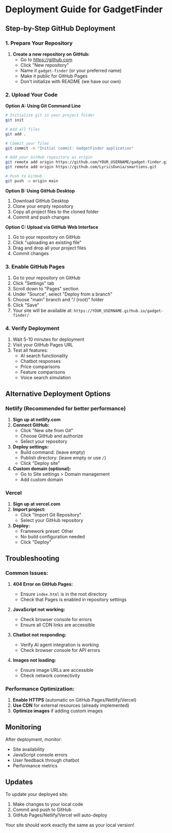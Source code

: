 # Deployment Guide for GadgetFinder

## Step-by-Step GitHub Deployment

### 1. Prepare Your Repository

1. **Create a new repository on GitHub:**
   - Go to https://github.com
   - Click "New repository"
   - Name it `gadget-finder` (or your preferred name)
   - Make it public for GitHub Pages
   - Don't initialize with README (we have our own)

### 2. Upload Your Code

**Option A: Using Git Command Line**

```bash
# Initialize git in your project folder
git init

# Add all files
git add .

# Commit your files
git commit -m "Initial commit: GadgetFinder application"

# Add your GitHub repository as origin
git remote add origin https://github.com/YOUR_USERNAME/gadget-finder.git
git remote add origin https://github.com/LyricsDunia/smartiens.git

# Push to GitHub
git push -u origin main
```

**Option B: Using GitHub Desktop**

1. Download GitHub Desktop
2. Clone your empty repository
3. Copy all project files to the cloned folder
4. Commit and push changes

**Option C: Upload via GitHub Web Interface**

1. Go to your repository on GitHub
2. Click "uploading an existing file"
3. Drag and drop all your project files
4. Commit changes

### 3. Enable GitHub Pages

1. Go to your repository on GitHub
2. Click "Settings" tab
3. Scroll down to "Pages" section
4. Under "Source", select "Deploy from a branch"
5. Choose "main" branch and "/ (root)" folder
6. Click "Save"
7. Your site will be available at: `https://YOUR_USERNAME.github.io/gadget-finder/`

### 4. Verify Deployment

1. Wait 5-10 minutes for deployment
2. Visit your GitHub Pages URL
3. Test all features:
   - AI search functionality
   - Chatbot responses
   - Price comparisons
   - Feature comparisons
   - Voice search simulation

## Alternative Deployment Options

### Netlify (Recommended for better performance)

1. **Sign up at netlify.com**
2. **Connect GitHub:**
   - Click "New site from Git"
   - Choose GitHub and authorize
   - Select your repository
3. **Deploy settings:**
   - Build command: (leave empty)
   - Publish directory: (leave empty or use `/`)
   - Click "Deploy site"
4. **Custom domain (optional):**
   - Go to Site settings > Domain management
   - Add custom domain

### Vercel

1. **Sign up at vercel.com**
2. **Import project:**
   - Click "Import Git Repository"
   - Select your GitHub repository
3. **Deploy:**
   - Framework preset: Other
   - No build configuration needed
   - Click "Deploy"

## Troubleshooting

### Common Issues:

1. **404 Error on GitHub Pages:**
   - Ensure `index.html` is in the root directory
   - Check that Pages is enabled in repository settings

2. **JavaScript not working:**
   - Check browser console for errors
   - Ensure all CDN links are accessible

3. **Chatbot not responding:**
   - Verify AI agent integration is working
   - Check browser console for API errors

4. **Images not loading:**
   - Ensure image URLs are accessible
   - Check network connectivity

### Performance Optimization:

1. **Enable HTTPS** (automatic on GitHub Pages/Netlify/Vercel)
2. **Use CDN** for external resources (already implemented)
3. **Optimize images** if adding custom images

## Monitoring

After deployment, monitor:
- Site availability
- JavaScript console errors
- User feedback through chatbot
- Performance metrics

## Updates

To update your deployed site:
1. Make changes to your local code
2. Commit and push to GitHub
3. GitHub Pages/Netlify/Vercel will auto-deploy

Your site should work exactly the same as your local version!